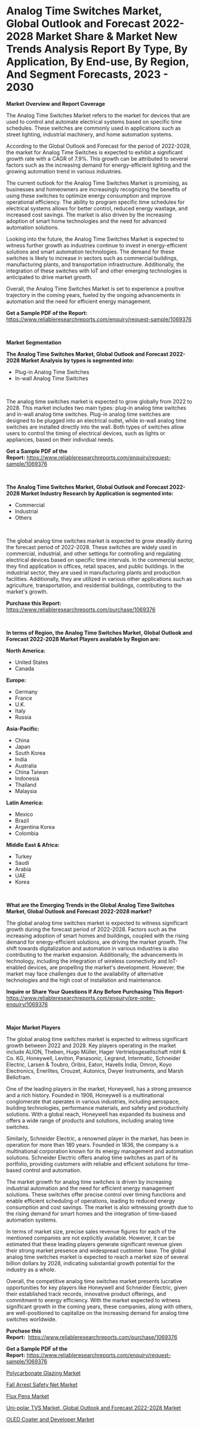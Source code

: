 <p><h1>Analog Time Switches Market, Global Outlook and Forecast 2022-2028 Market Share & Market New Trends Analysis Report By Type, By Application, By End-use, By Region, And Segment Forecasts, 2023 - 2030</h1></p><p><strong>Market Overview and Report Coverage</strong></p>
<p><p>The Analog Time Switches Market refers to the market for devices that are used to control and automate electrical systems based on specific time schedules. These switches are commonly used in applications such as street lighting, industrial machinery, and home automation systems. </p><p>According to the Global Outlook and Forecast for the period of 2022-2028, the market for Analog Time Switches is expected to exhibit a significant growth rate with a CAGR of 7.9%. This growth can be attributed to several factors such as the increasing demand for energy-efficient lighting and the growing automation trend in various industries. </p><p>The current outlook for the Analog Time Switches Market is promising, as businesses and homeowners are increasingly recognizing the benefits of using these switches to optimize energy consumption and improve operational efficiency. The ability to program specific time schedules for electrical systems allows for better control, reduced energy wastage, and increased cost savings. The market is also driven by the increasing adoption of smart home technologies and the need for advanced automation solutions.</p><p>Looking into the future, the Analog Time Switches Market is expected to witness further growth as industries continue to invest in energy-efficient solutions and smart automation technologies. The demand for these switches is likely to increase in sectors such as commercial buildings, manufacturing plants, and transportation infrastructure. Additionally, the integration of these switches with IoT and other emerging technologies is anticipated to drive market growth.</p><p>Overall, the Analog Time Switches Market is set to experience a positive trajectory in the coming years, fueled by the ongoing advancements in automation and the need for efficient energy management.</p></p>
<p><strong>Get a Sample PDF of the Report:</strong> <a href="https://www.reliableresearchreports.com/enquiry/request-sample/1069376">https://www.reliableresearchreports.com/enquiry/request-sample/1069376</a></p>
<p>&nbsp;</p>
<p><strong>Market Segmentation</strong></p>
<p><strong>The Analog Time Switches Market, Global Outlook and Forecast 2022-2028 Market Analysis by types is segmented into:</strong></p>
<p><ul><li>Plug-in Analog Time Switches</li><li>In-wall Analog Time Switches</li></ul></p>
<p>&nbsp;</p>
<p><p>The analog time switches market is expected to grow globally from 2022 to 2028. This market includes two main types: plug-in analog time switches and in-wall analog time switches. Plug-in analog time switches are designed to be plugged into an electrical outlet, while in-wall analog time switches are installed directly into the wall. Both types of switches allow users to control the timing of electrical devices, such as lights or appliances, based on their individual needs.</p></p>
<p><strong>Get a Sample PDF of the Report:</strong>&nbsp;<a href="https://www.reliableresearchreports.com/enquiry/request-sample/1069376">https://www.reliableresearchreports.com/enquiry/request-sample/1069376</a></p>
<p>&nbsp;</p>
<p><strong>The Analog Time Switches Market, Global Outlook and Forecast 2022-2028 Market Industry Research by Application is segmented into:</strong></p>
<p><ul><li>Commercial</li><li>Industrial</li><li>Others</li></ul></p>
<p>&nbsp;</p>
<p><p>The global analog time switches market is expected to grow steadily during the forecast period of 2022-2028. These switches are widely used in commercial, industrial, and other settings for controlling and regulating electrical devices based on specific time intervals. In the commercial sector, they find application in offices, retail spaces, and public buildings. In the industrial sector, they are used in manufacturing plants and production facilities. Additionally, they are utilized in various other applications such as agriculture, transportation, and residential buildings, contributing to the market's growth.</p></p>
<p><strong>Purchase this Report:</strong>&nbsp; <a href="https://www.reliableresearchreports.com/purchase/1069376">https://www.reliableresearchreports.com/purchase/1069376</a></p>
<p>&nbsp;</p>
<p><strong>In terms of Region, the Analog Time Switches Market, Global Outlook and Forecast 2022-2028 Market Players available by Region are:</strong></p>
<p>
    <p> <strong> North America: </strong>
        <ul>
            <li>United States</li>
            <li>Canada</li>
        </ul>
        </p> 
    <p> <strong> Europe: </strong>
        <ul>
            <li>Germany</li>
            <li>France</li>
            <li>U.K.</li>
            <li>Italy</li>
            <li>Russia</li>
        </ul>
        </p> 
    <p> <strong> Asia-Pacific: </strong>
        <ul>
            <li>China</li>
            <li>Japan</li>
            <li>South Korea</li>
            <li>India</li>
            <li>Australia</li>
            <li>China Taiwan</li>
            <li>Indonesia</li>
            <li>Thailand</li>
            <li>Malaysia</li>
        </ul>
        </p> 
    <p> <strong> Latin America: </strong>
        <ul>
            <li>Mexico</li>
            <li>Brazil</li>
            <li>Argentina Korea</li>
            <li>Colombia</li>
        </ul>
        </p> 
    <p> <strong> Middle East & Africa: </strong>
        <ul>
            <li>Turkey</li>
            <li>Saudi</li>
            <li>Arabia</li>
            <li>UAE</li>
            <li>Korea</li>
        </ul>
    </p>
    </p>
<p>&nbsp;</p>
<p><strong>What are the Emerging Trends in the Global Analog Time Switches Market, Global Outlook and Forecast 2022-2028 market?</strong></p>
<p><p>The global analog time switches market is expected to witness significant growth during the forecast period of 2022-2028. Factors such as the increasing adoption of smart homes and buildings, coupled with the rising demand for energy-efficient solutions, are driving the market growth. The shift towards digitalization and automation in various industries is also contributing to the market expansion. Additionally, the advancements in technology, including the integration of wireless connectivity and IoT-enabled devices, are propelling the market's development. However, the market may face challenges due to the availability of alternative technologies and the high cost of installation and maintenance.</p></p>
<p><strong>Inquire or Share Your Questions If Any Before Purchasing This Report</strong>- <a href="https://www.reliableresearchreports.com/enquiry/pre-order-enquiry/1069376">https://www.reliableresearchreports.com/enquiry/pre-order-enquiry/1069376</a></p>
<p>&nbsp;</p>
<p><strong>Major Market Players</strong></p>
<p><p>The global analog time switches market is expected to witness significant growth between 2022 and 2028. Key players operating in the market include ALION, Theben, Hugo Müller, Hager Vertriebsgesellschaft mbH & Co. KG, Honeywell, Leviton, Panasonic, Legrand, Intermatic, Schneider Electric, Larsen & Toubro, Oribis, Eaton, Havells India, Omron, Koyo Electronics, Enerlites, Crouzet, Autonics, Dwyer Instruments, and Marsh Bellofram.</p><p>One of the leading players in the market, Honeywell, has a strong presence and a rich history. Founded in 1906, Honeywell is a multinational conglomerate that operates in various industries, including aerospace, building technologies, performance materials, and safety and productivity solutions. With a global reach, Honeywell has expanded its business and offers a wide range of products and solutions, including analog time switches.</p><p>Similarly, Schneider Electric, a renowned player in the market, has been in operation for more than 180 years. Founded in 1836, the company is a multinational corporation known for its energy management and automation solutions. Schneider Electric offers analog time switches as part of its portfolio, providing customers with reliable and efficient solutions for time-based control and automation.</p><p>The market growth for analog time switches is driven by increasing industrial automation and the need for efficient energy management solutions. These switches offer precise control over timing functions and enable efficient scheduling of operations, leading to reduced energy consumption and cost savings. The market is also witnessing growth due to the rising demand for smart homes and the integration of time-based automation systems.</p><p>In terms of market size, precise sales revenue figures for each of the mentioned companies are not explicitly available. However, it can be estimated that these leading players generate significant revenue given their strong market presence and widespread customer base. The global analog time switches market is expected to reach a market size of several billion dollars by 2028, indicating substantial growth potential for the industry as a whole.</p><p>Overall, the competitive analog time switches market presents lucrative opportunities for key players like Honeywell and Schneider Electric, given their established track records, innovative product offerings, and commitment to energy efficiency. With the market expected to witness significant growth in the coming years, these companies, along with others, are well-positioned to capitalize on the increasing demand for analog time switches worldwide.</p></p>
<p><strong>Purchase this Report:</strong>&nbsp;&nbsp;<a href="https://www.reliableresearchreports.com/purchase/1069376">https://www.reliableresearchreports.com/purchase/1069376</a></p>
<p></p>
<p><strong>Get a Sample PDF of the Report:</strong>&nbsp;<a href="https://www.reliableresearchreports.com/enquiry/request-sample/1069376">https://www.reliableresearchreports.com/enquiry/request-sample/1069376</a></p>
<p><p><a href="https://medium.com/@catherinemartinez15/polycarbonate-glazing-market-size-growth-forecast-2023-2030-2db99ddeeeab">Polycarbonate Glazing Market</a></p><p><a href="https://www.linkedin.com/pulse/fall-arrest-safety-net-market-challenges-opportunities-uvk9e/">Fall Arrest Safety Net Market</a></p><p><a href="https://www.linkedin.com/pulse/flux-pens-market-size-share-amp-trends-analysis-report-gzche/">Flux Pens Market</a></p><p><a href="https://github.com/RichRobinson5/Market-Research-Report-List-1/blob/main/uni-polar-tvs-market-global-outlook-and-forecast-2022-2028-market.md">Uni-polar TVS Market, Global Outlook and Forecast 2022-2028 Market</a></p><p><a href="https://www.reportprime.com/oled-coater-and-developer-r3889">OLED Coater and Developer Market</a></p></p>